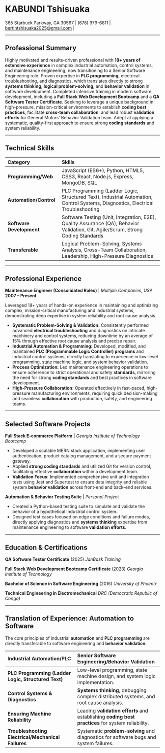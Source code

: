 # KABUNDI Tshisuaka
365 Starbuck Parkway, GA 30567 | (678) 979-6811 | bertintshisuaka2025@gmail.com | 

---

## Professional Summary

Highly motivated and results-driven professional with **18+ years of extensive experience** in complex industrial automation, control systems, and maintenance engineering, now transitioning to a Senior Software Engineering role. Proven expertise in **PLC programming**, electrical troubleshooting, and diagnostics, which translates directly to strong **systems thinking**, **logical problem-solving**, and **behavior validation** in software development. Completed intensive training in modern software development, including a **Full Stack Web Development Bootcamp** and a **QA Software Tester Certificate**. Seeking to leverage a unique background in high-pressure, mission-critical environments to establish **coding best practices**, facilitate **cross-team collaboration**, and lead robust **validation efforts** for General Motors' Behavior Validation team. Adept at applying a systematic, quality-first approach to ensure strong **coding standards** and system reliability.

---

## Technical Skills

| Category | Skills |
| :--- | :--- |
| **Programming/Web** | JavaScript (ES6+), Python, HTML5, CSS3, React, Node.js, Express, MongoDB, SQL |
| **Automation/Control** | PLC Programming (Ladder Logic, Structured Text), Industrial Automation, Control Systems, Diagnostics, Electrical Troubleshooting |
| **Software Development** | Software Testing (Unit, Integration, E2E), Quality Assurance (QA), Behavior Validation, Git, Agile/Scrum, Strong Coding Standards |
| **Transferable** | Logical Problem-Solving, Systems Analysis, Cross-Team Collaboration, Leadership, High-Pressure Diagnostics |

---

## Professional Experience

**Maintenance Engineer (Consolidated Roles)** | *Multiple Companies, USA*
**2007 – Present**

Leveraged 18+ years of hands-on experience in maintaining and optimizing complex, mission-critical manufacturing and industrial systems, demonstrating deep expertise in system reliability and root cause analysis.

*   **Systematic Problem-Solving & Validation:** Consistently performed advanced **electrical troubleshooting** and diagnostics on intricate machinery and control systems, reducing downtime by an average of 15% through effective root cause analysis and precise repair.
*   **Industrial Automation & Programming:** Developed, modified, and maintained **PLC (Programmable Logic Controller) programs** and industrial control systems, directly translating to experience in low-level programming, state machine logic, and system behavior validation.
*   **Process Optimization:** Led maintenance engineering operations to ensure adherence to strict operational and safety **standards**, mirroring the need for strong **coding standards** and best practices in software development.
*   **High-Pressure Collaboration:** Operated effectively in fast-paced, high-pressure manufacturing environments, requiring quick decision-making and seamless **collaboration** with production, safety, and engineering teams.

---

## Selected Software Projects

**Full Stack E-commerce Platform** | *Georgia Institute of Technology Bootcamp*
*   Developed a scalable MERN stack application, implementing user authentication, product catalog management, and a secure payment gateway.
*   Applied **strong coding standards** and utilized Git for version control, facilitating effective **collaboration** within a development team.
*   **Validation Focus:** Implemented comprehensive unit and integration tests using Jest and Supertest to ensure data integrity and reliable system **behavior validation** across front-end and back-end services.

**Automation & Behavior Testing Suite** | *Personal Project*
*   Created a Python-based testing suite to simulate and validate the behavior of a hypothetical industrial control system.
*   Designed test cases focused on edge conditions and failure modes, directly applying diagnostics and **systems thinking** expertise from maintenance engineering to software **validation efforts**.

---

## Education & Certifications

**QA Software Tester Certificate** (2025)
*JanBask Training*

**Full Stack Web Development Bootcamp Certificate** (2023)
*Georgia Institute of Technology*

**Bachelor of Science in Software Engineering** (2016)
*University of Phoenix*

**Technical Engineering in Electromechanical**
*DRC (Democratic Republic of Congo)*

---

## Translation of Experience: Automation to Software

The core principles of industrial **automation** and **PLC programming** are directly transferable to software engineering and **behavior validation**:

| Industrial Automation/PLC | Senior Software Engineering/Behavior Validation |
| :--- | :--- |
| **PLC Programming (Ladder Logic, Structured Text)** | Low-level programming, state machine design, and system logic implementation. |
| **Control Systems & Diagnostics** | **Systems thinking**, debugging complex distributed systems, and root cause analysis. |
| **Ensuring Machine Reliability** | Leading **validation efforts** and establishing **coding best practices** for system reliability. |
| **Troubleshooting Electrical/Mechanical Failures** | Systematic **problem-solving** and diagnostics for software bugs and system failures. |